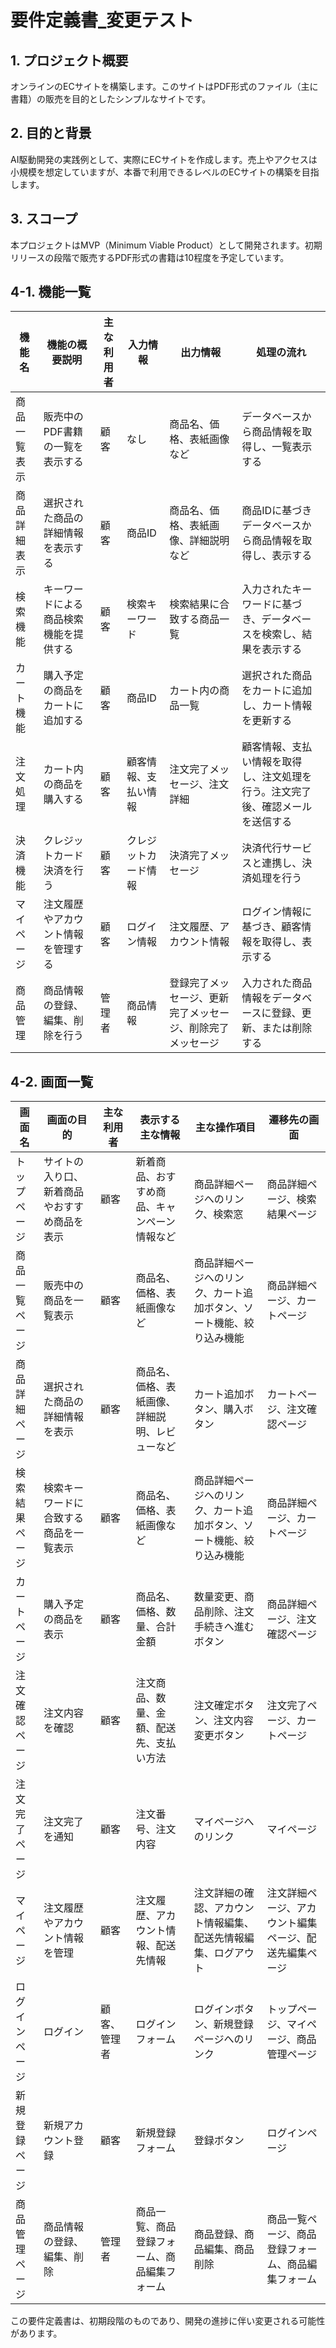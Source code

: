 # 要件定義書_変更テスト

## 1. プロジェクト概要

オンラインのECサイトを構築します。このサイトはPDF形式のファイル（主に書籍）の販売を目的としたシンプルなサイトです。

## 2. 目的と背景

AI駆動開発の実践例として、実際にECサイトを作成します。売上やアクセスは小規模を想定していますが、本番で利用できるレベルのECサイトの構築を目指します。

## 3. スコープ

本プロジェクトはMVP（Minimum Viable Product）として開発されます。初期リリースの段階で販売するPDF形式の書籍は10程度を予定しています。

## 4-1. 機能一覧

| 機能名 | 機能の概要説明 | 主な利用者 | 入力情報 | 出力情報 | 処理の流れ |
|---|---|---|---|---|---|
| 商品一覧表示 | 販売中のPDF書籍の一覧を表示する | 顧客 | なし | 商品名、価格、表紙画像など | データベースから商品情報を取得し、一覧表示する |
| 商品詳細表示 | 選択された商品の詳細情報を表示する | 顧客 | 商品ID | 商品名、価格、表紙画像、詳細説明など | 商品IDに基づきデータベースから商品情報を取得し、表示する |
| 検索機能 | キーワードによる商品検索機能を提供する | 顧客 | 検索キーワード | 検索結果に合致する商品一覧 | 入力されたキーワードに基づき、データベースを検索し、結果を表示する |
| カート機能 | 購入予定の商品をカートに追加する | 顧客 | 商品ID | カート内の商品一覧 | 選択された商品をカートに追加し、カート情報を更新する |
| 注文処理 | カート内の商品を購入する | 顧客 | 顧客情報、支払い情報 | 注文完了メッセージ、注文詳細 | 顧客情報、支払い情報を取得し、注文処理を行う。注文完了後、確認メールを送信する |
| 決済機能 | クレジットカード決済を行う | 顧客 | クレジットカード情報 | 決済完了メッセージ | 決済代行サービスと連携し、決済処理を行う |
| マイページ | 注文履歴やアカウント情報を管理する | 顧客 | ログイン情報 | 注文履歴、アカウント情報 | ログイン情報に基づき、顧客情報を取得し、表示する |
| 商品管理 | 商品情報の登録、編集、削除を行う | 管理者 | 商品情報 | 登録完了メッセージ、更新完了メッセージ、削除完了メッセージ | 入力された商品情報をデータベースに登録、更新、または削除する |


## 4-2. 画面一覧

| 画面名 | 画面の目的 | 主な利用者 | 表示する主な情報 | 主な操作項目 | 遷移先の画面 |
|---|---|---|---|---|---|
| トップページ | サイトの入り口、新着商品やおすすめ商品を表示 | 顧客 | 新着商品、おすすめ商品、キャンペーン情報など | 商品詳細ページへのリンク、検索窓 | 商品詳細ページ、検索結果ページ |
| 商品一覧ページ | 販売中の商品を一覧表示 | 顧客 | 商品名、価格、表紙画像など | 商品詳細ページへのリンク、カート追加ボタン、ソート機能、絞り込み機能 | 商品詳細ページ、カートページ |
| 商品詳細ページ | 選択された商品の詳細情報を表示 | 顧客 | 商品名、価格、表紙画像、詳細説明、レビューなど | カート追加ボタン、購入ボタン | カートページ、注文確認ページ |
| 検索結果ページ | 検索キーワードに合致する商品を一覧表示 | 顧客 | 商品名、価格、表紙画像など | 商品詳細ページへのリンク、カート追加ボタン、ソート機能、絞り込み機能 | 商品詳細ページ、カートページ |
| カートページ | 購入予定の商品を表示 | 顧客 | 商品名、価格、数量、合計金額 | 数量変更、商品削除、注文手続きへ進むボタン | 商品詳細ページ、注文確認ページ |
| 注文確認ページ | 注文内容を確認 | 顧客 | 注文商品、数量、金額、配送先、支払い方法 | 注文確定ボタン、注文内容変更ボタン | 注文完了ページ、カートページ |
| 注文完了ページ | 注文完了を通知 | 顧客 | 注文番号、注文内容 | マイページへのリンク | マイページ |
| マイページ | 注文履歴やアカウント情報を管理 | 顧客 | 注文履歴、アカウント情報、配送先情報 | 注文詳細の確認、アカウント情報編集、配送先情報編集、ログアウト | 注文詳細ページ、アカウント編集ページ、配送先編集ページ |
| ログインページ | ログイン | 顧客、管理者 | ログインフォーム | ログインボタン、新規登録ページへのリンク | トップページ、マイページ、商品管理ページ |
| 新規登録ページ | 新規アカウント登録 | 顧客 | 新規登録フォーム | 登録ボタン | ログインページ |
| 商品管理ページ | 商品情報の登録、編集、削除 | 管理者 | 商品一覧、商品登録フォーム、商品編集フォーム | 商品登録、商品編集、商品削除 | 商品一覧ページ、商品登録フォーム、商品編集フォーム |


この要件定義書は、初期段階のものであり、開発の進捗に伴い変更される可能性があります。
